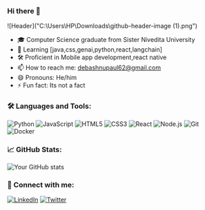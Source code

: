 ### Hi there 👋

![Header]("C:\Users\HP\Downloads\github-header-image (1).png")

- 🎓 Computer Science graduate from Sister Nivedita University
- 🌱 Learning [java,css,genai,python,react,langchain]
- 🛠 Proficient in Mobile app development,react native
- 📫 How to reach me: debashnupaul62@gmail.com
- 😄 Pronouns: He/him
- ⚡ Fun fact: Its not a fact 

### 🛠 Languages and Tools:

![Python](https://img.shields.io/badge/-Python-000?&logo=Python)
![JavaScript](https://img.shields.io/badge/-JavaScript-000?&logo=JavaScript)
![HTML5](https://img.shields.io/badge/-HTML5-000?&logo=HTML5)
![CSS3](https://img.shields.io/badge/-CSS3-000?&logo=CSS3&logoColor=1572B6)
![React](https://img.shields.io/badge/-React-000?&logo=React)
![Node.js](https://img.shields.io/badge/-Node.js-000?&logo=node.js)
![Git](https://img.shields.io/badge/-Git-000?&logo=git)
![Docker](https://img.shields.io/badge/-Docker-000?&logo=Docker)

### 📈 GitHub Stats:

![Your GitHub stats](https://github-readme-stats.vercel.app/api?username=Debashnu&show_icons=true&theme=radical)

### 🔗 Connect with me:

[![LinkedIn](https://img.shields.io/badge/-LinkedIn-000?&logo=LinkedIn)](www.linkedin.com/in/debashnu-paul-2046a2316)
[![Twitter](https://img.shields.io/badge/-Twitter-000?&logo=Twitter)](https://x.com/DevDebashnu)

